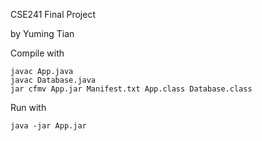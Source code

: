 CSE241 Final Project

by Yuming Tian

Compile with
```shell
javac App.java
javac Database.java
jar cfmv App.jar Manifest.txt App.class Database.class
```

Run with
```shell
java -jar App.jar
```
